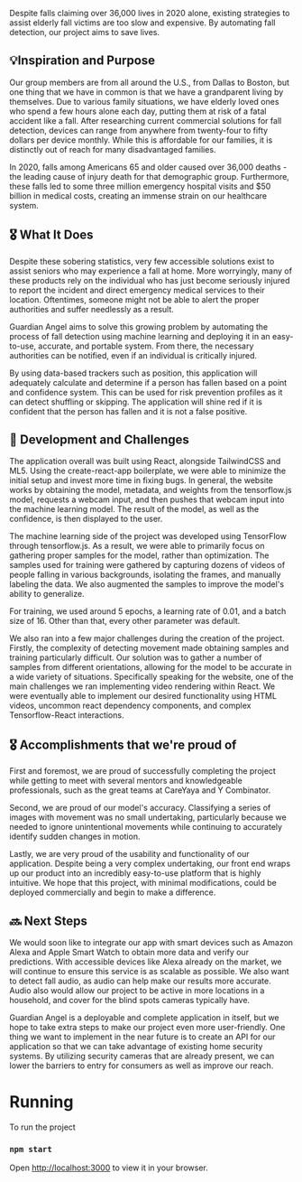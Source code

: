 Despite falls claiming over 36,000 lives in 2020 alone, existing strategies to assist elderly fall victims are too slow and expensive. By automating fall detection, our project aims to save lives.

## 💡Inspiration and Purpose

Our group members are from all around the U.S., from Dallas to Boston, but one thing that we have in common is that we have a grandparent living by themselves. Due to various family situations, we have elderly loved ones who spend a few hours alone each day, putting them at risk of a fatal accident like a fall. After researching current commercial solutions for fall detection, devices can range from anywhere from twenty-four to fifty dollars per device monthly. While this is affordable for our families, it is distinctly out of reach for many disadvantaged families. 

In 2020, falls among Americans 65 and older caused over 36,000 deaths - the leading cause of injury death for that demographic group. Furthermore, these falls led to some three million emergency hospital visits and $50 billion in medical costs, creating an immense strain on our healthcare system. 

## 🎖️ What It Does

Despite these sobering statistics, very few accessible solutions exist to assist seniors who may experience a fall at home. More worryingly, many of these products rely on the individual who has just become seriously injured to report the incident and direct emergency medical services to their location. Oftentimes, someone might not be able to alert the proper authorities and suffer needlessly as a result. 

Guardian Angel aims to solve this growing problem by automating the process of fall detection using machine learning and deploying it in an easy-to-use, accurate, and portable system. From there, the necessary authorities can be notified, even if an individual is critically injured.  

By using data-based trackers such as position, this application will adequately calculate and determine if a person has fallen based on a point and confidence system. This can be used for risk prevention profiles as it can detect shuffling or skipping. The application will shine red if it is confident that the person has fallen and it is not a false positive. 

## 🧠 Development and Challenges

The application overall was built using React, alongside TailwindCSS and ML5. Using the create-react-app boilerplate, we were able to minimize the initial setup and invest more time in fixing bugs. In general, the website works by obtaining the model, metadata, and weights from the tensorflow.js model, requests a webcam input, and then pushes that webcam input into the machine learning model. The result of the model, as well as the confidence, is then displayed to the user.

The machine learning side of the project was developed using TensorFlow through tensorflow.js. As a result, we were able to primarily focus on gathering proper samples for the model, rather than optimization. The samples used for training were gathered by capturing dozens of videos of people falling in various backgrounds, isolating the frames, and manually labeling the data. We also augmented the samples to improve the model's ability to generalize.

For training, we used around 5 epochs, a learning rate of 0.01, and a batch size of 16. Other than that, every other parameter was default.

We also ran into a few major challenges during the creation of the project. Firstly, the complexity of detecting movement made obtaining samples and training particularly difficult. Our solution was to gather a number of samples from different orientations, allowing for the model to be accurate in a wide variety of situations. Specifically speaking for the website, one of the main challenges we ran implementing video rendering within React. We were eventually able to implement our desired functionality using HTML videos, uncommon react dependency components, and complex Tensorflow-React interactions. 

## 🎖️ Accomplishments that we're proud of

First and foremost, we are proud of successfully completing the project while getting to meet with several mentors and knowledgeable professionals, such as the great teams at CareYaya and Y Combinator.

Second, we are proud of our model's accuracy. Classifying a series of images with movement was no small undertaking, particularly because we needed to ignore unintentional movements while continuing to accurately identify sudden changes in motion.

Lastly, we are very proud of the usability and functionality of our application. Despite being a very complex undertaking, our front end wraps up our product into an incredibly easy-to-use platform that is highly intuitive. We hope that this project, with minimal modifications, could be deployed commercially and begin to make a difference.

## 🔜 Next Steps 

We would soon like to integrate our app with smart devices such as Amazon Alexa and Apple Smart Watch to obtain more data and verify our predictions. With accessible devices like Alexa already on the market, we will continue to ensure this service is as scalable as possible. We also want to detect fall audio, as audio can help make our results more accurate. Audio also would allow our project to be active in more locations in a household, and cover for the blind spots cameras typically have.

Guardian Angel is a deployable and complete application in itself, but we hope to take extra steps to make our project even more user-friendly. One thing we want to implement in the near future is to create an API for our application so that we can take advantage of existing home security systems. By utilizing security cameras that are already present, we can lower the barriers to entry for consumers as well as improve our reach.

# Running
To run the project
### `npm start`

Open [http://localhost:3000](http://localhost:3000) to view it in your browser.
